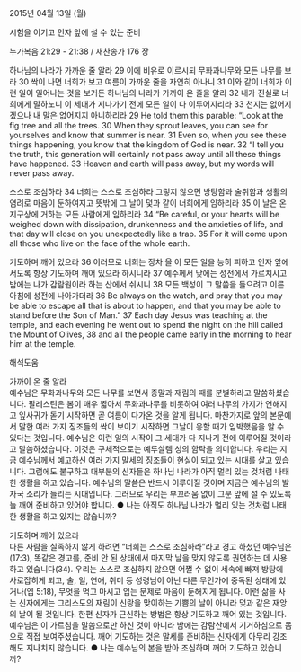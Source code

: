 2015년 04월 13일 (월)

시험을 이기고 인자 앞에 설 수 있는 준비



누가복음 21:29 - 21:38 / 새찬송가 176 장


하나님의 나라가 가까운 줄 알라
29 이에 비유로 이르시되 무화과나무와 모든 나무를 보라 30 싹이 나면 너희가 보고 여름이 가까운 줄을 자연히 아나니 31 이와 같이 너희가 이런 일이 일어나는 것을 보거든 하나님의 나라가 가까이 온 줄을 알라 32 내가 진실로 너희에게 말하노니 이 세대가 지나가기 전에 모든 일이 다 이루어지리라 33 천지는 없어지겠으나 내 말은 없어지지 아니하리라 
29 He told them this parable: “Look at the fig tree and all the trees. 30 When they sprout leaves, you can see for yourselves and know that summer is near. 31 Even so, when you see these things happening, you know that the kingdom of God is near. 32 “I tell you the truth, this generation will certainly not pass away until all these things have happened. 33 Heaven and earth will pass away, but my words will never pass away.  

스스로 조심하라
34 너희는 스스로 조심하라 그렇지 않으면 방탕함과 술취함과 생활의 염려로 마음이 둔하여지고 뜻밖에 그 날이 덫과 같이 너희에게 임하리라 35 이 날은 온 지구상에 거하는 모든 사람에게 임하리라 
34 “Be careful, or your hearts will be weighed down with dissipation, drunkenness and the anxieties of life, and that day will close on you unexpectedly like a trap. 35 For it will come upon all those who live on the face of the whole earth.   

기도하며 깨어 있으라
36 이러므로 너희는 장차 올 이 모든 일을 능히 피하고 인자 앞에 서도록 항상 기도하며 깨어 있으라 하시니라 37 예수께서 낮에는 성전에서 가르치시고 밤에는 나가 감람원이라 하는 산에서 쉬시니 38 모든 백성이 그 말씀을 들으려고 이른 아침에 성전에 나아가더라 
36 Be always on the watch, and pray that you may be able to escape all that is about to happen, and that you may be able to stand before the Son of Man.” 37 Each day Jesus was teaching at the temple, and each evening he went out to spend the night on the hill called the Mount of Olives, 38 and all the people came early in the morning to hear him at the temple.

해석도움





가까이 온 줄 알라  
예수님은 무화과나무와 모든 나무를 보면서 종말과 재림의 때를 분별하라고 말씀하셨습니다. 팔레스틴은 봄이 매우 짧아서 무화과나무를 비롯하여 여러 나무의 가지가 연해지고 잎사귀가 돋기 시작하면 곧 여름이 다가온 것을 알게 됩니다. 마찬가지로 앞의 본문에서 말한 여러 가지 징조들의 싹이 보이기 시작하면 그날이 응할 때가 임박했음을 알 수 있다는 것입니다. 예수님은 이런 일의 시작이 그 세대가 다 지나기 전에 이루어질 것이라고 말씀하셨습니다. 이것은 구체적으로는 예루살렘 성의 함락을 의미합니다. 우리는 지금 예수님께서 예고하신 여러 가지 말세의 징조들이 현실이 되고 있는 시대를 살고 있습니다. 그럼에도 불구하고 대부분의 신자들은 하나님 나라가 아직 멀리 있는 것처럼 나태한 생활을 하고 있습니다. 예수님의 말씀은 반드시 이루어질 것이며 지금은 예수님의 발자국 소리가 들리는 시대입니다. 그러므로 우리는 부끄러움 없이 그분 앞에 설 수 있도록 늘 깨어 준비하고 있어야 합니다. 
● 나는 아직도 하나님 나라가 멀리 있는 것처럼 나태한 생활을 하고 있지는 않습니까?      

기도하며 깨어 있으라  
다른 사람을 실족하지 않게 하려면 “너희는 스스로 조심하라”라고 경고 하셨던 예수님은(17:3), 똑같은 경고를, 준비 안 된 상태에서 마지막 날을 맞지 않도록 권면하는 데 사용하고 있습니다(34). 우리는 스스로 조심하지 않으면 어쩔 수 없이 세속에 빠져 방탕에 사로잡히게 되고, 술, 일, 연애, 취미 등 성령님이 아닌 다른 무언가에 중독된 상태에 있거나(엡 5:18), 무엇을 먹고 마시고 입는 문제로 마음이 둔해지게 됩니다. 이런 삶을 사는 신자에게는 그리스도의 재림이 신랑을 맞이하는 기쁨의 날이 아니라 덫과 같은 재앙의 날이 될 것입니다. 한편 신자가 근신하는 방법은 항상 기도하고 깨어 있는 것입니다. 예수님은 이 가르침을 말씀으로만 하신 것이 아니라 밤에는 감람산에서 기거하심으로 몸으로 직접 보여주셨습니다. 깨어 기도하는 것은 말세를 준비하는 신자에게 아무리 강조해도 지나치지 않습니다.
● 나는 예수님의 본을 받아 조심하며 깨어 기도하고 있습니까?